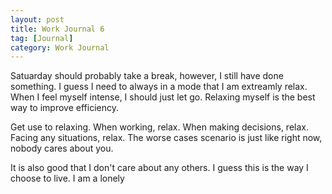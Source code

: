 ```yaml
---
layout: post
title: Work Journal 6
tag: [Journal]
category: Work Journal
---
```


Satuarday should probably take a break, however, I still have done something. I guess I need to always in a mode that I am extreamly relax. When I feel myself intense, I should just let go. Relaxing myself is the best way to improve efficiency. 

Get use to relaxing. When working, relax. When making decisions, relax. Facing any situations, relax. The worse cases scenario is just like right now, nobody cares about you. 

It is also good that I don't care about any others. I guess this is the way I choose to live. I am a lonely
<!--stackedit_data:
eyJoaXN0b3J5IjpbLTYzMzMxNjE2Nl19
-->